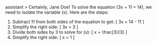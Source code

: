 assistant > Certainly, Jane Doe! To solve the equation \(3x + 11 = 14\), we need to isolate the variable \(x\). Here are the steps:

1. Subtract 11 from both sides of the equation to get:
   \[
   3x = 14 - 11
   \]
2. Simplify the right side:
   \[
   3x = 3
   \]
3. Divide both sides by 3 to solve for \(x\):
   \[
   x = \frac{3}{3}
   \]
4. Simplify the right side:
   \[
   x = 1
   \]